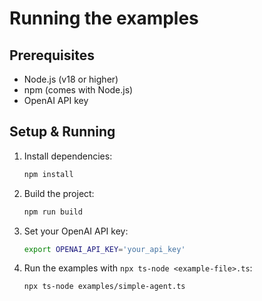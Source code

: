 # Running the examples

## Prerequisites
- Node.js (v18 or higher)
- npm (comes with Node.js)
- OpenAI API key

## Setup & Running
1. Install dependencies:
   ```bash
   npm install
   ```

2. Build the project:
   ```bash
   npm run build
   ```

3. Set your OpenAI API key:
   ```bash
   export OPENAI_API_KEY='your_api_key'
   ```

4. Run the examples with `npx ts-node <example-file>.ts`:
   ```bash
   npx ts-node examples/simple-agent.ts
   ```